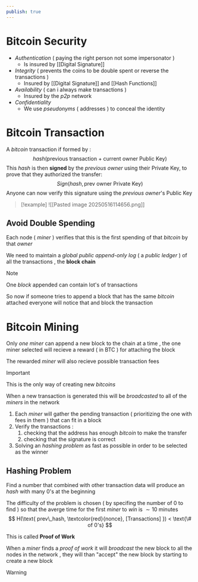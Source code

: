 ```yaml
---
publish: true
---
```

# Bitcoin Security

+ *Authentication* ( paying the right person not some impersonator )
	+ Is insured by [[Digital Signature]] 
+ *Integrity* ( prevents the coins to be double spent or reverse the transactions )
	+ Insured by [[Digital Signature]] and [[Hash Functions]]
+ *Availability* ( can i always make transactions )
	+ Insured by the *p2p* network
+ *Confidentiality* 
	+ We use *pseudonyms* ( addresses ) to conceal the identity 

# Bitcoin Transaction

A *bitcoin* transaction if formed by :
$$
hash(\text{previous transaction + current owner Public Key})
$$
This $hash$ is then **signed** by the *previous owner* using their $\text{Private Key}$, to prove that they authorized the transfer:
$$
Sign(hash,\text{prev owner Private Key})
$$
Anyone can now verify this signature using the *previous owner*'s $\text{Public Key}$

>[!example] 
>![[Pasted image 20250516114656.png]]

## Avoid Double Spending

Each node ( *miner* ) verifies that this is the first spending of that *bitcoin* by that *owner* 

We need to maintain a *global public append-only log* ( a *public ledger* ) of all the transactions , the **block chain** 

>[!note] 
>One *block* appended can contain lot's of transactions 

So now if someone tries to append a block that has the same *bitcoin* attached everyone will notice that and block the transaction
# Bitcoin Mining

Only *one* *miner* can append a new block to the chain at a time , the one miner selected will recieve a reward ( in BTC ) for attaching the block

The rewarded *miner* will also recieve possible transaction fees 

>[!important] 
>This is the only way of creating new *bitcoins*

When a new transaction is generated this will be *broadcasted* to all of the *miners* in the network 

1. Each *miner* will gather the pending transaction ( prioritizing the one with fees in them ) that can fit in a block
2. Verify the transactions :
	1. checking that the address has enough *bitcoin* to make the transfer 
	2. checking that the signature is correct 
3. Solving an *hashing* *problem* as fast as possible in order to be selected as the winner 
## Hashing Problem

Find a number that combined with other transaction data will produce an *hash* with many $0$'s at the beginning

The difficulty of the problem is chosen ( by specifing the number of $0$ to find ) so that the averge time for the first *miner* to *win* is $\sim 10$ minutes 
$$
H(\text{ prev\_hash, \textcolor{red}{nonce}, [Transactions] }) < \text{\# of 0's}
$$

This is called **Proof of Work**

When a *miner* finds a *proof of work* it will *broadcast* the new block to all the nodes in the network , they will than "accept" the new block by starting to create a new block

>[!warning] 
>
